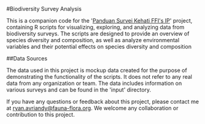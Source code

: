 #Biodiversity Survey Analysis

This is a companion code for the '[Panduan Survei Kehati FFI's IP](https://bookdown.org/ryan_avriandy/ffip_surveikehati/)' project, containing R scripts for visualizing, exploring, and analyzing data from biodiversity surveys. The scripts are designed to provide an overview of species diversity and composition, as well as analyze environmental variables and their potential effects on species diversity and composition

##Data Sources

The data used in this project is mockup data created for the purpose of demonstrating the functionality of the scripts. It does not refer to any real data from any organization or team. The data includes information on various surveys and can be found in the 'input' directory.

If you have any questions or feedback about this project, please contact me at ryan.avriandy@fauna-flora.org. We welcome any collaboration or contribution to this project.

